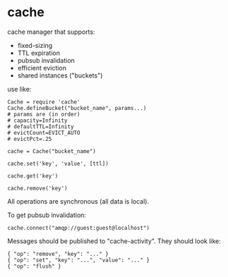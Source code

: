 cache
=====

cache manager that supports:

* fixed-sizing
* TTL expiration
* pubsub invalidation
* efficient eviction
* shared instances ("buckets")


use like:

    Cache = require 'cache'
    Cache.defineBucket("bucket_name", params...)
    # params are (in order)
    # capacity=Infinity
    # defaultTTL=Infinity
    # evictCount=EVICT_AUTO
    # evictPct=.25
    
    cache = Cache("bucket_name")
    
    cache.set('key', 'value', [ttl])
    
    cache.get('key')
    
    cache.remove('key')

All operations are synchronous (all data is local).

To get pubsub invalidation:

    cache.connect("amqp://guest:guest@localhost")

Messages should be published to "cache-activity".  They should look like:

    { "op": "remove", "key": "..." }
    { "op": "set", "key": "...", "value": "..." }
    { "op": "flush" }
  
